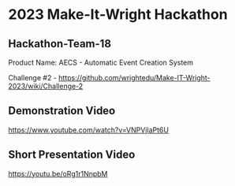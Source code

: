 # 2023 Make-It-Wright Hackathon

## Hackathon-Team-18
Product Name: AECS - Automatic Event Creation System

 Challenge #2 - https://github.com/wrightedu/Make-IT-Wright-2023/wiki/Challenge-2
 
 ## Demonstration Video
 https://www.youtube.com/watch?v=VNPVjlaPt6U
 
## Short Presentation Video
 https://youtu.be/oRg1r1NnpbM
 

